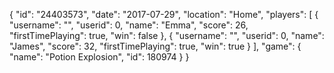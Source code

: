 {
  "id": "24403573",
  "date": "2017-07-29",
  "location": "Home",
  "players": [
    {
      "username": "",
      "userid": 0,
      "name": "Emma",
      "score": 26,
      "firstTimePlaying": true,
      "win": false
    },
    {
      "username": "",
      "userid": 0,
      "name": "James",
      "score": 32,
      "firstTimePlaying": true,
      "win": true
    }
  ],
  "game": {
    "name": "Potion Explosion",
    "id": 180974
  }
}
